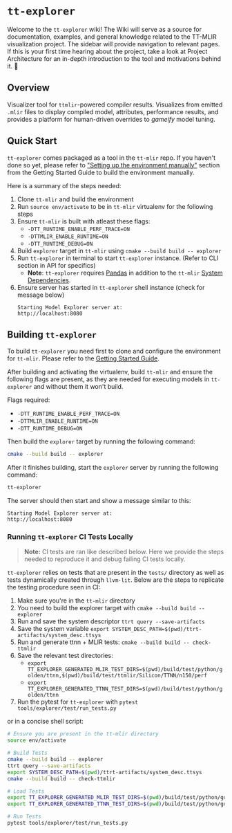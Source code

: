 # `tt-explorer`

Welcome to the `tt-explorer` wiki! The Wiki will serve as a source for documentation, examples, and general knowledge related to the TT-MLIR visualization project. The sidebar will provide navigation to relevant pages. If this is your first time hearing about the project, take a look at Project Architecture for an in-depth introduction to the tool and motivations behind it. 🙂

## Overview

Visualizer tool for `ttmlir`-powered compiler results. Visualizes from emitted `.mlir` files to display compiled model, attributes, performance results, and provides a platform for human-driven overrides to _gameify_ model tuning.

## Quick Start

`tt-explorer` comes packaged as a tool in the `tt-mlir` repo. If you haven't done so yet, please refer to ["Setting up the environment manually"](../getting-started.md#setting-up-the-environment-manually) section from the Getting Started Guide to build the environment manually.

Here is a summary of the steps needed:

1. Clone `tt-mlir` and build the environment
2. Run `source env/activate` to be in `tt-mlir` virtualenv for the following steps
3. Ensure `tt-mlir` is built with atleast these flags:
   - `-DTT_RUNTIME_ENABLE_PERF_TRACE=ON`
   - `-DTTMLIR_ENABLE_RUNTIME=ON`
   - `-DTT_RUNTIME_DEBUG=ON`
4. Build `explorer` target in `tt-mlir` using `cmake --build build -- explorer`
5. Run `tt-explorer` in terminal to start `tt-explorer` instance. (Refer to CLI section in API for specifics)
   - **Note**: `tt-explorer` requires [Pandas](https://pypi.org/project/pandas/) in addition to the `tt-mlir` [System Dependencies](https://docs.tenstorrent.com/tt-mlir/getting-started.html#system-dependencies).
6. Ensure server has started in `tt-explorer` shell instance (check for message below)
   ```
   Starting Model Explorer server at:
   http://localhost:8080
   ```

## Building `tt-explorer`

To build `tt-explorer` you need first to clone and configure the environment for `tt-mlir`. Please refer to the [Getting Started Guide](../getting-started.md).

After building and activating the virtualenv, build `tt-mlir` and ensure the following flags are present, as they are needed for executing models in `tt-explorer` and without them it won't build.

Flags required:

- `-DTT_RUNTIME_ENABLE_PERF_TRACE=ON`
- `-DTTMLIR_ENABLE_RUNTIME=ON`
- `-DTT_RUNTIME_DEBUG=ON`

Then build the `explorer` target by running the following command:

```sh
cmake --build build -- explorer
```

After it finishes building, start the `explorer` server by running the following command:

```sh
tt-explorer
```

The server should then start and show a message similar to this:

```
Starting Model Explorer server at:
http://localhost:8080
```

### Running `tt-explorer` CI Tests Locally

> **Note:** CI tests are ran like described below. Here we provide the steps needed to reproduce it and debug failing CI tests locally.

`tt-explorer` relies on tests that are present in the `tests/` directory as well as tests dynamically created through `llvm-lit`. Below are the steps to replicate the testing procedure seen in CI:

1. Make sure you're in the `tt-mlir` directory
2. You need to build the explorer target with `cmake --build build -- explorer`
3. Run and save the system descriptor `ttrt query --save-artifacts`
4. Save the system variable `export SYSTEM_DESC_PATH=$(pwd)/ttrt-artifacts/system_desc.ttsys`
5. Run and generate ttnn + MLIR tests: `cmake --build build -- check-ttmlir`
6. Save the relevant test directories:
   - `export TT_EXPLORER_GENERATED_MLIR_TEST_DIRS=$(pwd)/build/test/python/golden/ttnn,$(pwd)/build/test/ttmlir/Silicon/TTNN/n150/perf`
   - `export TT_EXPLORER_GENERATED_TTNN_TEST_DIRS=$(pwd)/build/test/python/golden/ttnn`
7. Run the pytest for `tt-explorer` with `pytest tools/explorer/test/run_tests.py`

or in a concise shell script:

```sh
# Ensure you are present in the tt-mlir directory
source env/activate

# Build Tests
cmake --build build -- explorer
ttrt query --save-artifacts
export SYSTEM_DESC_PATH=$(pwd)/ttrt-artifacts/system_desc.ttsys
cmake --build build -- check-ttmlir

# Load Tests
export TT_EXPLORER_GENERATED_MLIR_TEST_DIRS=$(pwd)/build/test/python/golden/ttnn,$(pwd)/build/test/ttmlir/Silicon/TTNN/n150/perf
export TT_EXPLORER_GENERATED_TTNN_TEST_DIRS=$(pwd)/build/test/python/golden/ttnn

# Run Tests
pytest tools/explorer/test/run_tests.py
```
